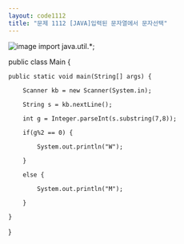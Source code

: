 ```yaml
---
layout: code1112
title: "문제 1112 [JAVA]입력된 문자열에서 문자선택"
---
```

![image](https://user-images.githubusercontent.com/88480302/135489263-40e292e8-b4b8-48f9-8857-a1b11d6a62f3.png)
import java.util.*;

public class Main {

    public static void main(String[] args) {
    
        Scanner kb = new Scanner(System.in);
        
        String s = kb.nextLine();
        
        int g = Integer.parseInt(s.substring(7,8));
        
        if(g%2 == 0) {
        
            System.out.println("W");
            
        }
        
        else {
        
            System.out.println("M");
            
        }
        
    }
    
}
